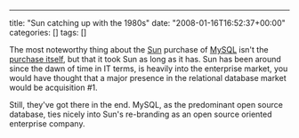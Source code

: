 ---
title: "Sun catching up with the 1980s"
date: "2008-01-16T16:52:37+00:00"
categories: []
tags: []

The most noteworthy thing about the <a href="http://www.sun.com/">Sun</a> purchase of <a href="http://www.mysql.com/">MySQL</a> isn't the <a href="http://www.redmonk.com/cote/2008/01/16/sun-buying-mysql-oracle-buying-bea/">purchase itself</a>, but that it took Sun as long as it has. Sun has been around since the dawn of time in IT terms, is heavily into the enterprise market, you would have thought that a major presence in the relational database market would be acquisition #1.

Still, they've got there in the end. MySQL, as the predominant open source database, ties nicely into Sun's re-branding as an open source oriented enterprise company.
